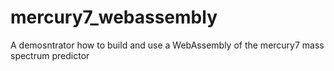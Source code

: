 # mercury7_webassembly
A demosntrator how to build and use a WebAssembly of the mercury7 mass spectrum predictor
